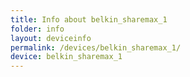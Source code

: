 ```yaml
---
title: Info about belkin_sharemax_1
folder: info
layout: deviceinfo
permalink: /devices/belkin_sharemax_1/
device: belkin_sharemax_1
---
```

